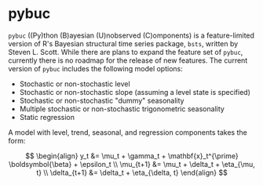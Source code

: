 # pybuc
<code/>pybuc</code> ((Py)thon (B)ayesian (U)nobserved (C)omponents) is a feature-limited version of R's Bayesian structural time series package, <code/>bsts</code>, written by Steven L. Scott. While there are plans to expand the feature set of <code/>pybuc</code>, currently there is no roadmap for the release of new features. The current version of <code/>pybuc</code> includes the following model options: 

<ul>
    <li>Stochastic or non-stochastic level</li>
    <li>Stochastic or non-stochastic slope (assuming a level state is specified)</li>
    <li>Stochastic or non-stochastic "dummy" seasonality</li>
    <li>Multiple stochastic or non-stochastic trigonometric seasonality</li>
    <li>Static regression</li>
</ul>

A model with level, trend, seasonal, and regression components takes the form:

$$
\begin{align}
y_t &= \mu_t + \gamma_t + \mathbf{x}_t^{\prime} \boldsymbol{\beta} + \epsilon_t \\
\mu_{t+1} &= \mu_t + \delta_t + \eta_{\mu, t} \\
\delta_{t+1} &= \delta_t + \eta_{\delta, t}
\end{align}
$$
